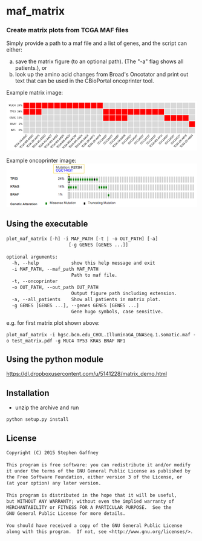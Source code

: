 # maf_matrix

### Create matrix plots from TCGA MAF files

Simply provide a path to a maf file and a list of genes, and the script can either:

<ol type="a">
  <li>save the matrix figure (to an optional path). (The "-a" flag shows all patients.), 
  or</li>
  <li>look up the amino acid changes from Broad's Oncotator and print out text that can be used in the CBioPortal oncoprinter tool.</li>
</ol>

Example matrix image:

![matrix image](images/demo_matrix.png)

Example oncoprinter image:
![oncoprinter image](images/demo_oncoprinter.png)

## Using the executable
```
plot_maf_matrix [-h] -i MAF_PATH [-t | -o OUT_PATH] [-a]
                       [-g GENES [GENES ...]]

optional arguments:
  -h, --help            show this help message and exit
  -i MAF_PATH, --maf_path MAF_PATH
                        Path to maf file.
  -t, --oncoprinter
  -o OUT_PATH, --out_path OUT_PATH
                        Output figure path including extension.
  -a, --all_patients    Show all patients in matrix plot.
  -g GENES [GENES ...], --genes GENES [GENES ...]
                        Gene hugo symbols, case sensitive.
```
e.g. for first matrix plot shown above:
```
plot_maf_matrix -i hgsc.bcm.edu_CHOL.IlluminaGA_DNASeq.1.somatic.maf -o test_matrix.pdf -g MUC4 TP53 KRAS BRAF NF1
```

## Using the python module
https://dl.dropboxusercontent.com/u/5141228/matrix_demo.html


## Installation
- unzip the archive and run
```
python setup.py install
```

## License

    Copyright (C) 2015 Stephen Gaffney

    This program is free software: you can redistribute it and/or modify
    it under the terms of the GNU General Public License as published by
    the Free Software Foundation, either version 3 of the License, or
    (at your option) any later version.

    This program is distributed in the hope that it will be useful,
    but WITHOUT ANY WARRANTY; without even the implied warranty of
    MERCHANTABILITY or FITNESS FOR A PARTICULAR PURPOSE.  See the
    GNU General Public License for more details.

    You should have received a copy of the GNU General Public License
    along with this program.  If not, see <http://www.gnu.org/licenses/>.
